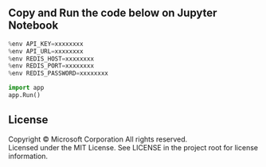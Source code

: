 ## Copy and Run the code below on Jupyter Notebook
```python
%env API_KEY=xxxxxxxx
%env API_URL=xxxxxxxx
%env REDIS_HOST=xxxxxxxx
%env REDIS_PORT=xxxxxxxx
%env REDIS_PASSWORD=xxxxxxxx

import app
app.Run()
```


## License

Copyright © Microsoft Corporation All rights reserved.<br />
Licensed under the MIT License. See LICENSE in the project root for license information.
